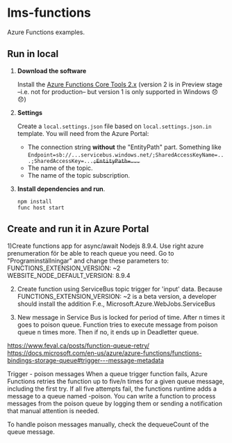 # lms-functions

Azure Functions examples.

## Run in local

1. **Download the software**

   Install the [Azure Functions Core Tools 2.x](https://docs.microsoft.com/en-us/azure/azure-functions/functions-run-local#v2) (version 2 is in Preview stage –i.e. not for production– but version 1 is only supported in Windows :disappointed: :disappointed:)

2. **Settings**

   Create a `local.settings.json` file based on `local.settings.json.in` template. You will need from the Azure Portal:

   - The connection string **without** the "EntityPath" part. Something like `Endpoint=sb://...servicebus.windows.net/;SharedAccessKeyName=...;SharedAccessKey=...`~~`;EntityPath=...`~~
   - The name of the topic.
   - The name of the topic subscription.

3. **Install dependencies and run**.

   ```
   npm install
   func host start
   ```

## Create and run it in Azure Portal
1)Create functions app for async/await Nodejs 8.9.4. Use right azure prenumeration för be able to reach queue you need.
Go to "Programinställningar" and change these parameters to:
FUNCTIONS_EXTENSION_VERSION: ~2
WEBSITE_NODE_DEFAULT_VERSION: 8.9.4

2) Create function using ServiceBus topic trigger for 'input' data.
Because FUNCTIONS_EXTENSION_VERSION: ~2 is a beta version, a developer should install the addition
F.e., Microsoft.Azure.WebJobs.ServiceBus

3) New message in Service Bus is locked for period of time.
After n times it goes to poison queue.
Function tries to execute message from poison queue n times more.
Then if no, it ends up in Deadletter queue.

https://www.feval.ca/posts/function-queue-retry/
https://docs.microsoft.com/en-us/azure/azure-functions/functions-bindings-storage-queue#trigger---message-metadata

Trigger - poison messages
When a queue trigger function fails, Azure Functions retries the function up to five/n times for a given queue message, including the first try. If all five attempts fail, the functions runtime adds a message to a queue named <originalqueuename>-poison. You can write a function to process messages from the poison queue by logging them or sending a notification that manual attention is needed.

To handle poison messages manually, check the dequeueCount of the queue message.

